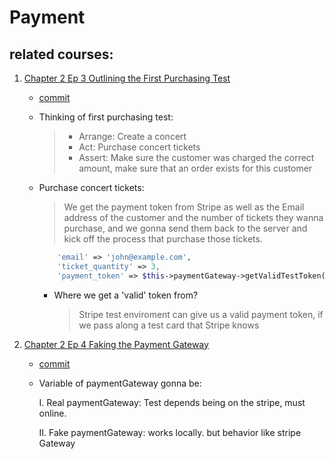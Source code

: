# Payment

## related courses:
1. [Chapter 2 Ep 3 Outlining the First Purchasing Test](https://course.testdrivenlaravel.com/lessons/module-2/outlining-the-first-purchasing-test#11)
    - [commit](https://github.com/yxj0312/ticketbeast/commit/cab02d220007eb392c338f52e4ff2c66ddb29997)

    - Thinking of first purchasing test:
        > - Arrange: Create a concert
        > - Act: Purchase concert tickets
        > - Assert: Make sure the customer was charged the correct amount, make sure that an order exists for this customer

    - Purchase concert tickets:

        > We get the payment token from Stripe as well as the Email address of the customer and the number of tickets they wanna purchase, and we gonna send them back to the server and kick off the process that purchase those tickets.

        ```php
            'email' => 'john@example.com',
            'ticket_quantity' => 3,
            'payment_token' => $this->paymentGateway->getValidTestToken()
        ```

        - Where we get a 'valid' token from?
            > Stripe test enviroment can give us a valid payment token, if we pass along a test card that Stripe knows

2. [Chapter 2 Ep 4 Faking the Payment Gateway](https://course.testdrivenlaravel.com/lessons/module-2/faking-the-payment-gateway?autoplay=true#12)

   - [commit](https://github.com/yxj0312/ticketbeast/commit/16e9745ff17f38f3ba89ab804e579301fa423b71)

   - Variable of paymentGateway gonna be:
       
       I. Real paymentGateway: Test depends being on the stripe, must online.

       II. Fake paymentGateway: works locally. but behavior like stripe Gateway

